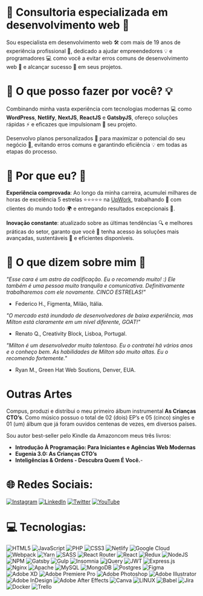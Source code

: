 # 🌟 Consultoria especializada em desenvolvimento web 🚀

Sou especialista em desenvolvimento web 🛠️ com mais de 19 anos de experiência profissional 💼, dedicado a ajudar empreendedores 💡 e programadores 💻 como você a evitar erros comuns de desenvolvimento web 🚫 e alcançar sucesso 🌟 em seus projetos.

# 💼 O que posso fazer por você? 💡

Combinando minha vasta experiência com tecnologias modernas 💻 como **WordPress**, **Netlify**, **NextJS**, **ReactJS** e **GatsbyJS**, ofereço soluções rápidas ⚡ e eficazes que impulsionam 🚀 seu projeto.

Desenvolvo planos personalizados 📝 para maximizar o potencial do seu negócio 💼, evitando erros comuns e garantindo eficiência 💡 em todas as etapas do processo.

# 🚀 Por que eu? 🌟

**Experiência comprovada**: Ao longo da minha carreira, acumulei milhares de horas de excelência 5 estrelas ⭐⭐⭐⭐⭐ na [UpWork](https://www.upwork.com/freelancers/~01791c48f168400a9f), trabalhando 💼 com clientes do mundo todo 🌍 e entregando resultados excepcionais 💪.

**Inovação constante**: atualizado sobre as últimas tendências 🔍 e melhores práticas do setor, garanto que você 💼 tenha acesso às soluções mais avançadas, sustentáveis ​​🔄 e eficientes disponíveis.

# 💬 O que dizem sobre mim 💬

_"Esse cara é um astro da codificação. Eu o recomendo muito! :) Ele também é uma pessoa muito tranquila e comunicativa. Definitivamente trabalharemos com ele novamente. CINCO ESTRELAS!"_
- Federico H., Figmenta, Milão, Itália.

_"O mercado está inundado de desenvolvedores de baixa experiência, mas Milton está claramente em um nível diferente, GOAT!"_
- Renato Q., Creativity Block, Lisboa, Portugal.

_"Milton é um desenvolvedor muito talentoso. Eu o contratei há vários anos e o conheço bem. As habilidades de Milton são muito altas. Eu o recomendo fortemente."_
- Ryan M., Green Hat Web Soutions, Denver, EUA.

# Outras Artes

Compus, produzi e distribui o meu primeiro álbum instrumental **As Crianças CTO’s**. Como músico possuo o total de 02 (dois) EP’s e 05 (cinco) singles e 01 (um) álbum que já foram ouvidos centenas de vezes, em diversos países.

Sou autor best-seller pelo Kindle da Amazoncom meus três livros: 

- **Introdução À Programação: Para Iniciantes e Agências Web Modernas**
- **Eugenia 3.0: As Crianças CTO’s**
- **Inteligências & Ordens - Descubra Quem É Você.**- 

# 🌐 Redes Sociais:
[![Instagram](https://img.shields.io/badge/Instagram-%23E4405F.svg?logo=Instagram&logoColor=white)](https://instagram.com/miltonbolonha_) [![LinkedIn](https://img.shields.io/badge/LinkedIn-%230077B5.svg?logo=linkedin&logoColor=white)](https://linkedin.com/in/miltonbolonha) [![Twitter](https://img.shields.io/badge/Twitter-%231DA1F2.svg?logo=Twitter&logoColor=white)](https://twitter.com/miltonbolonha) [![YouTube](https://img.shields.io/badge/YouTube-%23FF0000.svg?logo=YouTube&logoColor=white)](https://youtube.com/@MiltonBolonha) 

# 💻 Tecnologias:
![HTML5](https://img.shields.io/badge/html5-%23E34F26.svg?style=for-the-badge&logo=html5&logoColor=white) ![JavaScript](https://img.shields.io/badge/javascript-%23323330.svg?style=for-the-badge&logo=javascript&logoColor=%23F7DF1E) ![PHP](https://img.shields.io/badge/php-%23777BB4.svg?style=for-the-badge&logo=php&logoColor=white) ![CSS3](https://img.shields.io/badge/css3-%231572B6.svg?style=for-the-badge&logo=css3&logoColor=white) ![Netlify](https://img.shields.io/badge/netlify-%23000000.svg?style=for-the-badge&logo=netlify&logoColor=#00C7B7) ![Google Cloud](https://img.shields.io/badge/Google%20Cloud-%234285F4.svg?style=for-the-badge&logo=google-cloud&logoColor=white) ![Webpack](https://img.shields.io/badge/webpack-%238DD6F9.svg?style=for-the-badge&logo=webpack&logoColor=black) ![Yarn](https://img.shields.io/badge/yarn-%232C8EBB.svg?style=for-the-badge&logo=yarn&logoColor=white) ![SASS](https://img.shields.io/badge/SASS-hotpink.svg?style=for-the-badge&logo=SASS&logoColor=white) ![React Router](https://img.shields.io/badge/React_Router-CA4245?style=for-the-badge&logo=react-router&logoColor=white) ![React](https://img.shields.io/badge/react-%2320232a.svg?style=for-the-badge&logo=react&logoColor=%2361DAFB) ![Redux](https://img.shields.io/badge/redux-%23593d88.svg?style=for-the-badge&logo=redux&logoColor=white) ![NodeJS](https://img.shields.io/badge/node.js-6DA55F?style=for-the-badge&logo=node.js&logoColor=white) ![NPM](https://img.shields.io/badge/NPM-%23000000.svg?style=for-the-badge&logo=npm&logoColor=white) ![Gatsby](https://img.shields.io/badge/Gatsby-%23663399.svg?style=for-the-badge&logo=gatsby&logoColor=white) ![Gulp](https://img.shields.io/badge/GULP-%23CF4647.svg?style=for-the-badge&logo=gulp&logoColor=white) ![Insomnia](https://img.shields.io/badge/Insomnia-black?style=for-the-badge&logo=insomnia&logoColor=5849BE) ![jQuery](https://img.shields.io/badge/jquery-%230769AD.svg?style=for-the-badge&logo=jquery&logoColor=white) ![JWT](https://img.shields.io/badge/JWT-black?style=for-the-badge&logo=JSON%20web%20tokens) ![Express.js](https://img.shields.io/badge/express.js-%23404d59.svg?style=for-the-badge&logo=express&logoColor=%2361DAFB) ![Nginx](https://img.shields.io/badge/nginx-%23009639.svg?style=for-the-badge&logo=nginx&logoColor=white) ![Apache](https://img.shields.io/badge/apache-%23D42029.svg?style=for-the-badge&logo=apache&logoColor=white) ![MySQL](https://img.shields.io/badge/mysql-%2300f.svg?style=for-the-badge&logo=mysql&logoColor=white) ![MongoDB](https://img.shields.io/badge/MongoDB-%234ea94b.svg?style=for-the-badge&logo=mongodb&logoColor=white) ![Postgres](https://img.shields.io/badge/postgres-%23316192.svg?style=for-the-badge&logo=postgresql&logoColor=white) 	![Figma](https://img.shields.io/badge/figma-%23F24E1E.svg?style=for-the-badge&logo=figma&logoColor=white) ![Adobe XD](https://img.shields.io/badge/Adobe%20XD-470137?style=for-the-badge&logo=Adobe%20XD&logoColor=#FF61F6) ![Adobe Premiere Pro](https://img.shields.io/badge/Adobe%20Premiere%20Pro-9999FF.svg?style=for-the-badge&logo=Adobe%20Premiere%20Pro&logoColor=white) ![Adobe Photoshop](https://img.shields.io/badge/adobephotoshop-%2331A8FF.svg?style=for-the-badge&logo=adobephotoshop&logoColor=white) ![Adobe Illustrator](https://img.shields.io/badge/adobeillustrator-%23FF9A00.svg?style=for-the-badge&logo=adobeillustrator&logoColor=white) ![Adobe InDesign](https://img.shields.io/badge/Adobe%20InDesign-49021F?style=for-the-badge&logo=adobeindesign&logoColor=white) ![Adobe After Effects](https://img.shields.io/badge/Adobe%20After%20Effects-9999FF.svg?style=for-the-badge&logo=Adobe%20After%20Effects&logoColor=white) ![Canva](https://img.shields.io/badge/Canva-%2300C4CC.svg?style=for-the-badge&logo=Canva&logoColor=white) ![LINUX](https://img.shields.io/badge/Linux-FCC624?style=for-the-badge&logo=linux&logoColor=black) ![Babel](https://img.shields.io/badge/Babel-F9DC3e?style=for-the-badge&logo=babel&logoColor=black) ![Jira](https://img.shields.io/badge/jira-%230A0FFF.svg?style=for-the-badge&logo=jira&logoColor=white) ![Docker](https://img.shields.io/badge/docker-%230db7ed.svg?style=for-the-badge&logo=docker&logoColor=white) ![Trello](https://img.shields.io/badge/Trello-%23026AA7.svg?style=for-the-badge&logo=Trello&logoColor=white)
